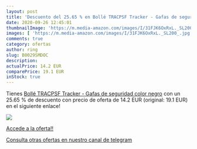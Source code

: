 ```yaml
---
layout: post
title: 'Descuento del 25.65 % en Bollé TRACPSF Tracker - Gafas de segurid'
date: 2020-09-26 12:45:01
thumbnailImage: 'https://m.media-amazon.com/images/I/31FJK6OxRxL._SL200_.jpg'
images: [ 'https://m.media-amazon.com/images/I/31FJK6OxRxL._SL200_.jpg' ]
comments: true
category: ofertas
author: ring
slug: B0029SMDOC
description:
actualPrice: 14.2 EUR
comparePrice: 19.1 EUR
inStock: true
---
```


Tienes [Bollé TRACPSF Tracker - Gafas de seguridad  color negro](https://www.amazon.com/dp/B0029SMDOC/?tag=redken08-20) con un 25.65 % de descuento con precio de oferta de 14.2 EUR (original: 19.1 EUR) en el siguiente enlace!

[![](https://m.media-amazon.com/images/I/31FJK6OxRxL._SL200_.jpg)](https://www.amazon.com/dp/B0029SMDOC/?tag=redken08-20)

[Accede a la oferta!!](https://www.amazon.com/dp/B0029SMDOC/?tag=redken08-20)

[Consulta otras ofertas en nuestro canal de telegram](https://t.me/s/ofertas25)

